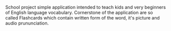 School project simple application intended to teach kids and very beginners of English language vocabulary. 
Cornerstone of the application are so called Flashcards which contain written form of the word, it's picture and audio prununciation. 
